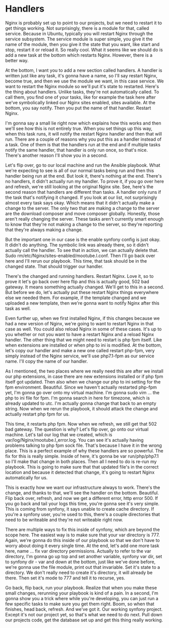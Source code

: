 # Handlers

Nginx is probably set up to point to our projects, but we need to restart it to get things working. Not surprisingly, there is a module for that, called service. Because in Ubuntu, typically you will restart Nginx through the service subsystem. The service module is super simple, you give it the name of the module, then you give it the state that you want, like start and stop, restart it or reload it. So really cool. What it seems like we should do is add a new task at the bottom which restarts Nginx. However, there is a better way.

At the bottom, I want you to add a new section called handlers. A handler is written just like any task, it's gonna have a name, so I'll say restart Nginx, become true, and then we use the module we want, in this case service. We want to restart the Nginx module so we'll put it's state to restarted. Here's the thing about handlers. Unlike tasks, they're not automatically called. To call them, you find one of your tasks, like for example the task here after we've symbolically linked our Nginx sites enabled, sites available. At the bottom, you say notify. Then you put the name of that handler. Restart Nginx.

I'm gonna say a small lie right now which explains how this works and then we'll see how this is not entirely true. When you set things up this way, when this task runs, it will notify the restart Nginx handler and then that will run. There are a couple of reasons why you put this as a handler instead of a task. One of them is that the handlers run at the end and if multiple tasks notify the same handler, that handler is only run once, so that's nice. There's another reason I'll show you in a second.

Let's flip over, go to our local machine and run the Ansible playbook. What we're expecting to see is all of our normal tasks being run and then this handler being run at the end. But look it, there's nothing at the end. There's no handlers, it didn't actually run my handler. To prove it, if you go over here and refresh, we're still looking at the original Nginx site. See, here's the second reason that handlers are different than tasks. A handler only runs if the task that's notifying it changed. If you look at our list, not surprisingly almost every task says okay. Which means that it didn't actually make a change to the server. The only two that are making a change to the server are the download composer and move composer globally. Honestly, those aren't really changing the server. These tasks aren't currently smart enough to know that they're not making a change to the server, so they're reporting that they're always making a change.

But the important one in our case is the enable synfony config is just okay. It didn't do anything. The symbolic link was already there, so it didn't actually call the handler. To see that in action, we can actually delete that. Sudo rm/etc/Nginx/sites-enabled/mootube.l.conf. Then I'll go back over here and I'll rerun our playbook. This time, that task should be in the changed state. That should trigger our handler.

There's the changed and running handlers. Restart Nginx. Love it, so to prove it let's go back over here flip and this is actually good, 502 bad gateway. It means something actually changed. We'll get to this in a second. But before we do, let's actually put these restart Nginx things everywhere else we needed them. For example, if the template changed and we uploaded a new template, then we're gonna want to notify Nginx after this task as well.

Even further up, when we first installed Nginx, if this changes because we had a new version of Nginx, we're going to want to restart Nginx in that case as well. You could also reload Nginx in some of these cases. It's up to you whether or not you want to have a restart Nginx and a reload Nginx handler. The other thing that we might need to restart is php fpm itself. Like when extensions are installed or when php to ini is modified. At the bottom, let's copy our handler and make a new one called restart php-fpm, very simply instead of the Nginx service, we'll use php7.1-fpm as our service name. I'll copy the name of our handler.

As I mentioned, the two places where we really need this are after we install our php extensions, in case there are new extensions installed or if php fpm itself got updated. Then also when we change our php to ini setting for the fpm environment. Beautiful. Since we haven't actually restarted php-fpm yet, I'm gonna go over onto my virtual machine. I'm gonna sudo vim ... the php to ini file for fpm. I'm gonna search in here for timezone, which is already updated to utc. I'm actually gonna change that back to an empty string. Now when we rerun the playbook, it should attack the change and actually restart php fpm for us.

This time, it restarts php fpm. Now when we refresh, we still get that 502 bad gateway. The question is why? Let's flip over, go onto our virtual machine. Let's tail our log that we created, which is var/log/Nginx/mootube.l_error.log. You can see it's actually having problems talking to php fpm sock file. That's because I have it in the wrong place. This is a perfect example of why these handlers are so powerful. The fix for this is really simple. Inside of here, it's gonna be var run/php/php7.1 so I'll make that change in both places. Then all I need to do is re-run my playbook. This is going to make sure that that updated file's in the correct location and because it detected that change, it's going to restart Nginx automatically for us.

This is exactly how we want our infrastructure always to work. There's the change, and thanks to that, we'll see the handler on the bottom. Beautiful. Flip back over, refresh, and now we get a different error, http error 500. If you go back and tail your logs this time, you're gonna see it's very simple. This is coming from synfony, it says unable to create cache directory. If you're a synfony user, you're used to this, there's a couple directories that need to be writeable and they're not writeable right now.

There are multiple ways to fix this inside of synfony, which are beyond the scope here. The easiest way is to make sure that your var directory is 777. Again, we're gonna do this inside of our playbook so that we don't have to worry about doing it every single time. At the end, let's add one more task here, name ... fix var directory permissions. Actually to refer to the var directory, I'm gonna go up top and set another variable, synfony var dir, set to synfony dir - var and down at the bottom, just like we've done before, we're gonna use the file module, print out that invariable. Set it's state to a directory. We don't really need to create it's directory, it will already be there. Then set it's mode to 777 and tell it to recurse, yes.

Go back, flip back, run your playbook. Realize that when you make these small changes, rerunning your playbook is kind of a pain. In a second, I'm gonna show you a trick where while you're developing, you can just run a few specific tasks to make sure you get them right. Boom, so when that finishes, head back, refresh. And we've got it. Our working synfony project. Except it's not our project yet, so that's what we need to do next. Pull down our projects code, get the database set up and get this thing really working.

